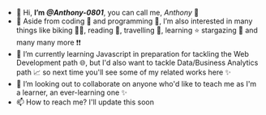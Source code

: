 - 👋 Hi, <strong>I’m <em>@Anthony-0801</em></strong>, you can call me, <em>Anthony</em> 👦
- 👀 Aside from coding 📝 and programming 📝, I’m also interested in many things like biking 🚴‍♂️, reading 📖, travelling 🌄, learning ⭐ stargazing 🌃 and many many more ❗❗
- 🌱 I’m currently learning Javascript in preparation for tackling the Web Development path 🌐, but I'd also want to tackle Data/Business Analytics path 📈 so next time you'll see some of my related works here ✨
- 💞️ I’m looking out to collaborate on anyone who'd like to teach me as I'm a learner, an ever-learning one ✨
- 📫 How to reach me? I'll update this soon

<!---
Anthony-0801/Anthony-0801 is a ✨ special ✨ repository because its `README.md` (this file) appears on your GitHub profile.
You can click the Preview link to take a look at your changes.
--->
